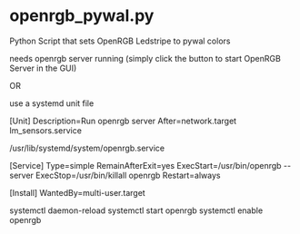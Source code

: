 # openrgb_pywal.py
Python Script that sets OpenRGB Ledstripe to pywal colors

needs openrgb server running (simply click the button to start OpenRGB Server in the GUI)

OR 

use a systemd unit file

[Unit]
Description=Run openrgb server
After=network.target lm_sensors.service

/usr/lib/systemd/system/openrgb.service

[Service]
Type=simple
RemainAfterExit=yes
ExecStart=/usr/bin/openrgb --server
ExecStop=/usr/bin/killall openrgb
Restart=always

[Install]
WantedBy=multi-user.target


systemctl daemon-reload
systemctl start openrgb
systemctl enable openrgb

